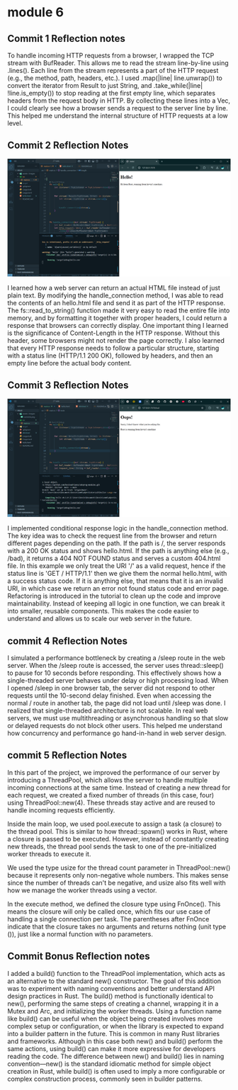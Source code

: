 # module 6

## Commit 1 Reflection notes
To handle incoming HTTP requests from a browser, I wrapped the TCP stream with BufReader. This allows me to read the stream line-by-line using .lines(). Each line from the stream represents a part of the HTTP request (e.g., the method, path, headers, etc.).
I used .map(|line| line.unwrap()) to convert the iterator from Result<String> to just String, and .take_while(|line| !line.is_empty()) to stop reading at the first empty line, which separates headers from the request body in HTTP.
By collecting these lines into a Vec<String>, I could clearly see how a browser sends a request to the server line by line. This helped me understand the internal structure of HTTP requests at a low level.


## Commit 2 Reflection Notes

![Commit 2 screen capture](/assets/images/commit2.png)

I learned how a web server can return an actual HTML file instead of just plain text. By modifying the handle_connection method, I was able to read the contents of an hello.html file and send it as part of the HTTP response. The fs::read_to_string() function made it very easy to read the entire file into memory, and by formatting it together with proper headers, I could return a response that browsers can correctly display.
One important thing I learned is the significance of Content-Length in the HTTP response. Without this header, some browsers might not render the page correctly. I also learned that every HTTP response needs to follow a particular structure, starting with a status line (HTTP/1.1 200 OK), followed by headers, and then an empty line before the actual body content.

## Commit 3 Reflection Notes

![Commit 3 screen capture](/assets/images/commit3.png)

I implemented conditional response logic in the handle_connection method. The key idea was to check the request line from the browser and return different pages depending on the path. If the path is /, the server responds with a 200 OK status and shows hello.html. If the path is anything else (e.g., /bad), it returns a 404 NOT FOUND status and serves a custom 404.html file.  In this example we only treat the URI '/' as a valid request, hence if the status line is 'GET / HTTP/1.1' then we give them the normal hello.html, with a success status code. If it is anything else, that means that it is an invalid URI, in which case we return an error not found status code and error page. Refactoring is introduced in the tutorial to clean up the code and improve maintainability. Instead of keeping all logic in one function, we can break it into smaller, reusable components. This makes the code easier to understand and allows us to scale our web server in the future.


## commit 4 Reflection Notes

I simulated a performance bottleneck by creating a /sleep route in the web server. When the /sleep route is accessed, the server uses thread::sleep() to pause for 10 seconds before responding. This effectively shows how a single-threaded server behaves under delay or high processing load. When I opened /sleep in one browser tab, the server did not respond to other requests until the 10-second delay finished. Even when accessing the normal / route in another tab, the page did not load until /sleep was done.  I realized that single-threaded architecture is not scalable. In real web servers, we must use multithreading or asynchronous handling so that slow or delayed requests do not block other users. This helped me understand how concurrency and performance go hand-in-hand in web server design.

## commit 5 Reflection Notes

In this part of the project, we improved the performance of our server by introducing a ThreadPool, which allows the server to handle multiple incoming connections at the same time. Instead of creating a new thread for each request, we created a fixed number of threads (in this case, four) using ThreadPool::new(4). These threads stay active and are reused to handle incoming requests efficiently.

Inside the main loop, we used pool.execute to assign a task (a closure) to the thread pool. This is similar to how thread::spawn() works in Rust, where a closure is passed to be executed. However, instead of constantly creating new threads, the thread pool sends the task to one of the pre-initialized worker threads to execute it.

We used the type usize for the thread count parameter in ThreadPool::new() because it represents only non-negative whole numbers. This makes sense since the number of threads can't be negative, and usize also fits well with how we manage the worker threads using a vector.

In the execute method, we defined the closure type using FnOnce(). This means the closure will only be called once, which fits our use case of handling a single connection per task. The parentheses after FnOnce indicate that the closure takes no arguments and returns nothing (unit type ()), just like a normal function with no parameters.

## Commit Bonus Reflection notes
I added a build() function to the ThreadPool implementation, which acts as an alternative to the standard new() constructor. The goal of this addition was to experiment with naming conventions and better understand API design practices in Rust. The build() method is functionally identical to new(), performing the same steps of creating a channel, wrapping it in a Mutex and Arc, and initializing the worker threads.
Using a function name like build() can be useful when the object being created involves more complex setup or configuration, or when the library is expected to expand into a builder pattern in the future. This is common in many Rust libraries and frameworks. Although in this case both new() and build() perform the same actions, using build() can make it more expressive for developers reading the code.
The difference between new() and build() lies in naming convention—new() is the standard idiomatic method for simple object creation in Rust, while build() is often used to imply a more configurable or complex construction process, commonly seen in builder patterns.